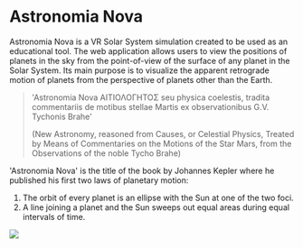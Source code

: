
# Astronomia Nova

Astronomia Nova is a VR Solar System simulation created to be used as an educational tool. The web application allows users to view the positions of planets in the sky from the point-of-view of the surface of any planet in the Solar System. Its main purpose is to visualize the apparent retrograde motion of planets from the perspective of planets other than the Earth.

> 'Astronomia Nova ΑΙΤΙΟΛΟΓΗΤΟΣ seu physica coelestis, tradita commentariis de motibus stellae Martis ex observationibus G.V. Tychonis Brahe'
> 
> (New Astronomy, reasoned from Causes, or Celestial Physics, Treated by Means of Commentaries on the Motions of the Star Mars, from the Observations of the noble Tycho Brahe)

'Astronomia Nova' is the title of the book by Johannes Kepler where he published his first two laws of planetary motion:

1. The orbit of every planet is an ellipse with the Sun at one of the two foci.
2. A line joining a planet and the Sun sweeps out equal areas during equal intervals of time.
  
<div class="flex items-center justify-center w-full mx-auto my-6">
<img src="https://github.com/nagillimnayr/astronomia-nova/assets/118490362/5f8ea883-70e5-4641-8685-bd3da6a36082">
</div>
